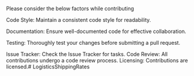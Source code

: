 Please consider the below factors while contributing

Code Style:
Maintain a consistent code style for readability.

Documentation:
Ensure well-documented code for effective collaboration.

Testing:
Thoroughly test your changes before submitting a pull request.

Issue Tracker:
Check the Issue Tracker for tasks.
Code Review:
All contributions undergo a code review process.
Licensing:
Contributions are licensed.# LogisticsShippingRates
